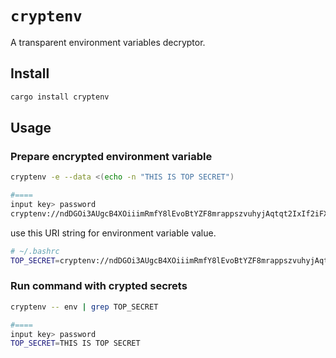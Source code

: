 # `cryptenv`

A transparent environment variables decryptor.

## Install

```sh
cargo install cryptenv
```

## Usage

### Prepare encrypted environment variable

```sh
cryptenv -e --data <(echo -n "THIS IS TOP SECRET")

#====
input key> password
cryptenv://ndDGOi3AUgcB4XOiiimRmfY8lEvoBtYZF8mrappszvuhyjAqtqt2IxIf2iFXx+If
```

use this URI string for environment variable value.

```sh
# ~/.bashrc
TOP_SECRET=cryptenv://ndDGOi3AUgcB4XOiiimRmfY8lEvoBtYZF8mrappszvuhyjAqtqt2IxIf2iFXx+If
```

### Run command with crypted secrets

```sh
cryptenv -- env | grep TOP_SECRET

#====
input key> password
TOP_SECRET=THIS IS TOP SECRET
```